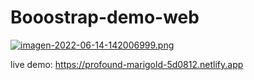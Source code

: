 # Booostrap-demo-web

[![imagen-2022-06-14-142006999.png](https://i.postimg.cc/m2Gc6yhJ/imagen-2022-06-14-142006999.png)](https://postimg.cc/s1wDMSY4)

live demo: https://profound-marigold-5d0812.netlify.app
